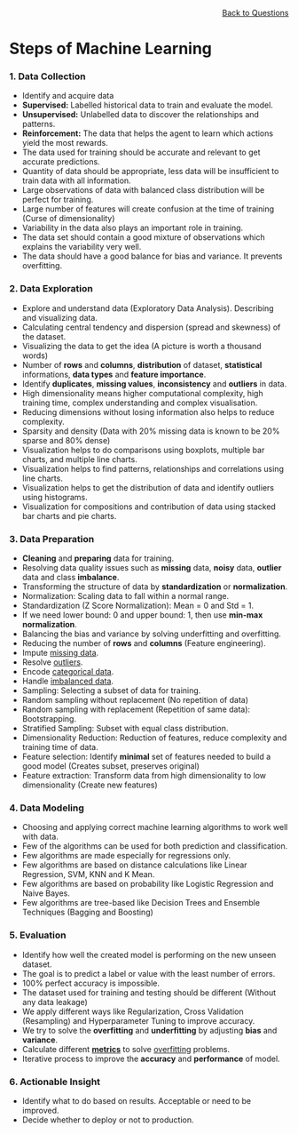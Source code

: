 <p align='right'><a align="right" href="https://github.com/KIRANKUMAR7296/Library/blob/main/Interview.md">Back to Questions</a></p>

# Steps of Machine Learning

### **1. Data Collection** 
- Identify and acquire data
- **Supervised:** Labelled historical data to train and evaluate the model. 
- **Unsupervised:** Unlabelled data to discover the relationships and patterns.
- **Reinforcement:** The data that helps the agent to learn which actions yield the most rewards.
- The data used for training should be accurate and relevant to get accurate predictions.
- Quantity of data should be appropriate, less data will be insufficient to train data with all information.
- Large observations of data with balanced class distribution will be perfect for training.
- Large number of features will create confusion at the time of training (Curse of dimensionality)
- Variability in the data also plays an important role in training.
- The data set should contain a good mixture of observations which explains the variability very well.
- The data should have a good balance for bias and variance. It prevents overfitting.

### **2. Data Exploration** 
- Explore and understand data (Exploratory Data Analysis). Describing and visualizing data.
- Calculating central tendency and dispersion (spread and skewness) of the dataset. 
- Visualizing the data to get the idea (A picture is worth a thousand words)
- Number of **rows** and **columns**, **distribution** of dataset, **statistical** informations, **data types** and **feature importance**.
- Identify **duplicates**, **missing values**, **inconsistency** and **outliers** in data.
- High dimensionality means higher computational complexity, high training time, complex understanding and complex visualisation.
- Reducing dimensions without losing information also helps to reduce complexity.
- Sparsity and density (Data with 20% missing data is known to be 20% sparse and 80% dense) 
- Visualization helps to do comparisons using boxplots, multiple bar charts, and multiple line charts.
- Visualization helps to find patterns, relationships and correlations using line charts.
- Visualization helps to get the distribution of data and identify outliers using histograms.
- Visualization for compositions and contribution of data using stacked bar charts and pie charts. 

### **3. Data Preparation** 
- **Cleaning** and **preparing** data for training. 
- Resolving data quality issues such as **missing** data, **noisy** data, **outlier** data and class **imbalance**.
- Transforming the structure of data by **standardization** or **normalization**.
- Normalization: Scaling data to fall within a normal range.
- Standardization (Z Score Normalization): Mean = 0 and Std = 1.
- If we need lower bound: 0 and upper bound: 1, then use **min-max normalization**.
- Balancing the bias and variance by solving underfitting and overfitting.
- Reducing the number of **rows** and **columns** (Feature engineering).
- Impute [missing data](https://github.com/KIRANKUMAR7296/Library/blob/main/Data%20Science/Missing%20Data.md).
- Resolve [outliers](https://github.com/KIRANKUMAR7296/Library/blob/main/Data%20Science/Outliers.md).
- Encode [categorical data](https://github.com/KIRANKUMAR7296/Library/blob/main/Data%20Science/Categorical.md).
- Handle [imbalanced data](https://github.com/KIRANKUMAR7296/Library/blob/main/Data%20Science/Imbalanced%20Dataset.md).
- Sampling: Selecting a subset of data for training.
- Random sampling without replacement (No repetition of data)
- Random sampling with replacement (Repetition of same data): Bootstrapping.
- Stratified Sampling: Subset with equal class distribution.
- Dimensionality Reduction: Reduction of features, reduce complexity and training time of data.
- Feature selection: Identify **minimal** set of features needed to build a good model (Creates subset, preserves original)
- Feature extraction: Transform data from high dimensionality to low dimensionality (Create new features)

### **4. Data Modeling** 
- Choosing and applying correct machine learning algorithms to work well with data.
- Few of the algorithms can be used for both prediction and classification.
- Few algorithms are made especially for regressions only.
- Few algorithms are based on distance calculations like Linear Regression, SVM, KNN and K Mean.
- Few algorithms are based on probability like Logistic Regression and Naive Bayes.
- Few algorithms are tree-based like Decision Trees and Ensemble Techniques (Bagging and Boosting)

### **5. Evaluation**

- Identify how well the created model is performing on the new unseen dataset.
- The goal is to predict a label or value with the least number of errors.
- 100% perfect accuracy is impossible.
- The dataset used for training and testing should be different (Without any data leakage)
- We apply different ways like Regularization, Cross Validation (Resampling) and Hyperparameter Tuning to improve accuracy. 
- We try to solve the **overfitting** and **underfitting** by adjusting **bias** and **variance**.
- Calculate different [**metrics**](https://github.com/KIRANKUMAR7296/Library/blob/main/Data%20Science/Supervised%20Learning/Regression/Regression%20Metrics.md) to solve [overfitting](https://github.com/KIRANKUMAR7296/Library/blob/main/Data%20Science/Overfitting.md) problems.
- Iterative process to improve the **accuracy** and **performance** of model.

### **6. Actionable Insight**
- Identify what to do based on results. Acceptable or need to be improved.
- Decide whether to deploy or not to production.
